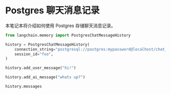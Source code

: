 # Postgres 聊天消息记录

本笔记本将介绍如何使用 Postgres 存储聊天消息记录。


```python
from langchain.memory import PostgresChatMessageHistory

history = PostgresChatMessageHistory(
    connection_string="postgresql://postgres:mypassword@localhost/chat_history",
    session_id="foo",
)

history.add_user_message("hi!")

history.add_ai_message("whats up?")
```


```python
history.messages
```
